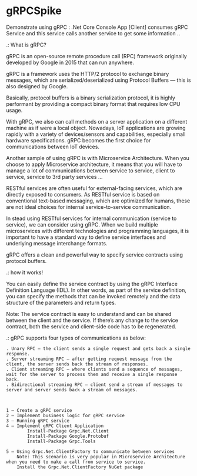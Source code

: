 # gRPCSpike
Demonstrate using gRPC : .Net Core Console App [Client] consumes gRPC Service and this service calls another service to get some information ..


.: What is gRPC?

   gRPC is an open-source remote procedure call (RPC) framework originally developed by Google in 2015 that can run anywhere.
   
   gRPC is a framework uses the HTTP/2 protocol to exchange binary messages,
   which are serialized/deserialized using Protocol Buffers — this is also designed by Google. 
   
   Basically, protocol buffers is a binary serialization protocol,
   it is highly performant by providing a compact binary format that requires low CPU usage.
   
   With gRPC, we also can call methods on a server application on a different machine as if were a local object.
   Nowadays, IoT applications are growing rapidly with a variety of devices/sensors and capabilities,
   especially small hardware specifications. gRPC becomes the first choice for communications between IoT devices.
   
   
   Another sample of using gRPC is with Microservice Architecture.
   When you choose to apply Microservice architecture, 
   it means that you will have to manage a lot of communications between service to service,
   client to service, service to 3rd party services …

   RESTful services are often useful for external-facing services, which are directly exposed to consumers.
   As RESTful service is based on conventional text-based messaging, 
   which are optimized for humans, these are not ideal choices for internal service-to-service communication. 
   
   In stead using RESTful services for internal communication (service to service), we can consider using gRPC.
   When we build multiple microservices with different technologies and programming languages, 
   it is important to have a standard way to define service interfaces and underlying message interchange formats.

   gRPC offers a clean and powerful way to specify service contracts using protocol buffers.
   
   
   
.: how it works!

   You can easily define the service contract by using the gRPC Interface Definition Language (IDL).
   In other words, as part of the service definition, 
   you can specify the methods that can be invoked remotely and the data structure of the parameters and return types.
   
   Note: The service contract is easy to understand and can be shared between the client and the service. 
         If there’s any change to the service contract, both the service and client-side code has to be regenerated.
   


.: gRPC supports four types of communications as below:

	. Unary RPC — the client sends a single request and gets back a single response.
	. Server streaming RPC — after getting request message from the client, the server sends back the stream of responses.
	. Client streaming RPC — where clients send a sequence of messages, wait for the server to process them and receive a single response back.
	. Bidirectional streaming RPC — client send a stream of messages to server and server sends back a stream of messages.
   
   

	1 — Create a gRPC service
	2 — Implement business logic for gRPC service
	3 — Running gRPC service
	4 — Implement gRPC Client Application
			Install-Package Grpc.Net.Client
			Install-Package Google.Protobuf
			Install-Package Grpc.Tools
			
	5 — Using Grpc.Net.ClientFactory to communicate between services
		Note: This scenario is very popular in Microservice Architecture when you need to make a call from service to service.
		Install the Grpc.Net.ClientFactory NuGet package
   
   
